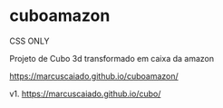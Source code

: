 # cuboamazon

CSS ONLY

Projeto de Cubo 3d transformado em caixa da amazon

https://marcuscaiado.github.io/cuboamazon/


v1.
https://marcuscaiado.github.io/cubo/
